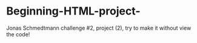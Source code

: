 # Beginning-HTML-project-
Jonas Schmedtmann challenge #2, project (2), try to make it without view the code!
